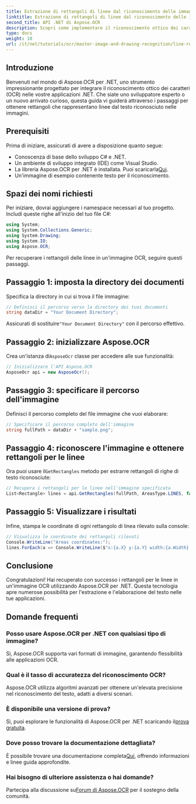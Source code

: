 ```yaml
---
title: Estrazione di rettangoli di linee dal riconoscimento delle immagini
linktitle: Estrazione di rettangoli di linee dal riconoscimento delle immagini
second_title: API .NET di Aspose.OCR
description: Scopri come implementare il riconoscimento ottico dei caratteri (OCR) nelle tue applicazioni .NET usando Aspose.OCR. Questa guida completa ti accompagna attraverso il processo di estrazione dei rettangoli per le linee riconosciute.
type: docs
weight: 10
url: /it/net/tutorials/ocr/master-image-and-drawing-recognition/line-rectangles-from-images-recognition/
---
```

## Introduzione

Benvenuti nel mondo di Aspose.OCR per .NET, uno strumento impressionante progettato per integrare il riconoscimento ottico dei caratteri (OCR) nelle vostre applicazioni .NET. Che siate uno sviluppatore esperto o un nuovo arrivato curioso, questa guida vi guiderà attraverso i passaggi per ottenere rettangoli che rappresentano linee dal testo riconosciuto nelle immagini.

## Prerequisiti

Prima di iniziare, assicurati di avere a disposizione quanto segue:

- Conoscenza di base dello sviluppo C# e .NET.
- Un ambiente di sviluppo integrato (IDE) come Visual Studio.
-  La libreria Aspose.OCR per .NET è installata. Puoi scaricarla[Qui](https://releases.aspose.com/ocr/net/).
- Un'immagine di esempio contenente testo per il riconoscimento.

## Spazi dei nomi richiesti

Per iniziare, dovrai aggiungere i namespace necessari al tuo progetto. Includi queste righe all'inizio del tuo file C#:

```csharp
using System;
using System.Collections.Generic;
using System.Drawing;
using System.IO;
using Aspose.OCR;
```

Per recuperare i rettangoli delle linee in un'immagine OCR, seguire questi passaggi.

## Passaggio 1: imposta la directory dei documenti

Specifica la directory in cui si trova il file immagine:

```csharp
// Definisci il percorso verso la directory dei tuoi documenti
string dataDir = "Your Document Directory";
```

 Assicurati di sostituire`"Your Document Directory"` con il percorso effettivo.

## Passaggio 2: inizializzare Aspose.OCR

 Crea un'istanza di`AsposeOcr` classe per accedere alle sue funzionalità:

```csharp
// Inizializzare l'API Aspose.OCR
AsposeOcr api = new AsposeOcr();
```

## Passaggio 3: specificare il percorso dell'immagine

Definisci il percorso completo del file immagine che vuoi elaborare:

```csharp
// Specificare il percorso completo dell'immagine
string fullPath = dataDir + "sample.png";
```

## Passaggio 4: riconoscere l'immagine e ottenere rettangoli per le linee

 Ora puoi usare il`GetRectangles` metodo per estrarre rettangoli di righe di testo riconosciute:

```csharp
// Recupera i rettangoli per le linee nell'immagine specificata
List<Rectangle> lines = api.GetRectangles(fullPath, AreasType.LINES, false);
```

## Passaggio 5: Visualizzare i risultati

Infine, stampa le coordinate di ogni rettangolo di linea rilevato sulla console:

```csharp
// Visualizza le coordinate dei rettangoli rilevati
Console.WriteLine("Areas coordinates:");
lines.ForEach(a => Console.WriteLine($"x:{a.X} y:{a.Y} width:{a.Width} height:{a.Height}"));
```

## Conclusione

Congratulazioni! Hai recuperato con successo i rettangoli per le linee in un'immagine OCR utilizzando Aspose.OCR per .NET. Questa tecnologia apre numerose possibilità per l'estrazione e l'elaborazione del testo nelle tue applicazioni.

## Domande frequenti

### Posso usare Aspose.OCR per .NET con qualsiasi tipo di immagine?

Sì, Aspose.OCR supporta vari formati di immagine, garantendo flessibilità alle applicazioni OCR.

### Qual è il tasso di accuratezza del riconoscimento OCR?

Aspose.OCR utilizza algoritmi avanzati per ottenere un'elevata precisione nel riconoscimento del testo, adatti a diversi scenari.

### È disponibile una versione di prova?

 Sì, puoi esplorare le funzionalità di Aspose.OCR per .NET scaricando il[prova gratuita](https://releases.aspose.com/).

### Dove posso trovare la documentazione dettagliata?

 È possibile trovare una documentazione completa[Qui](https://reference.aspose.com/ocr/net/), offrendo informazioni e linee guida approfondite.

### Hai bisogno di ulteriore assistenza o hai domande?

 Partecipa alla discussione su[Forum di Aspose.OCR](https://forum.aspose.com/c/ocr/16) per il sostegno della comunità.